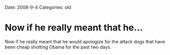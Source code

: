 Date: 2008-9-4
Categories: old

# Now if he really meant that he...

Now if he really meant that he would apologize for the attack dogs that have been cheap shotting Obama for the past two days.
